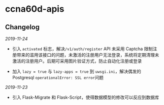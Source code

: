 # ccna60d-apis

## Changelog

_2019-11-24_

- 引入 `activated` 标志，解决`/v1/auth/register` API 未采用 Captcha 限制注册带来的滥用该接口的问题，未激活的注册用户无法登录，系统将定期清理未激活的注册用户。后期可采用图片验证方式，防止自动化注册或登录

- 加入 `lazy = true` 与 `lazy-apps = true` 到 `uwsgi.ini`，解决偶发的Postgresql `operationalError: SSL error`问题 

_2019-11-23_

- 引入 Flask-Migrate 和 Flask-Script，使得数据模型的修改可以反应到数据库

